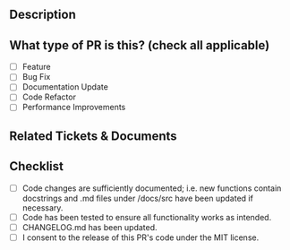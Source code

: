 ## Description

<!-- 
Please do not leave this blank 
This PR [adds/removes/fixes/replaces] the [feature/bug/etc].

This section should include a detailed description of the motivation for the PR,
and a description of why it was implemented in the way that it was,
to the extent that these things are applicable.
-->

## What type of PR is this? (check all applicable)

- [ ] Feature
- [ ] Bug Fix
- [ ] Documentation Update
- [ ] Code Refactor
- [ ] Performance Improvements

## Related Tickets & Documents
<!-- 
Please use this format to link issue numbers: Fixes #123
https://docs.github.com/en/free-pro-team@latest/github/managing-your-work-on-github/linking-a-pull-request-to-an-issue#linking-a-pull-request-to-an-issue-using-a-keyword 
-->


## Checklist

- [ ] Code changes are sufficiently documented; i.e. new functions contain docstrings and .md files under /docs/src have been updated if necessary.
- [ ] Code has been tested to ensure all functionality works as intended.
- [ ] CHANGELOG.md has been updated.
- [ ] I consent to the release of this PR's code under the MIT license.

<!--
  For Work In Progress Pull Requests, please use the Draft PR feature,
  see https://github.blog/2019-02-14-introducing-draft-pull-requests/ for further details.
  
  For a timely review/response, please avoid force-pushing additional
  commits if your PR already received reviews or comments.
  
  Before submitting a Pull Request, please ensure you've done the following:
  - 👷‍♀️ Create small PRs. In most cases, this will be possible. In the case of large feature or module additions, it is best to work towards a "minimum viable product" that is thoroughly tested but may not have all desired functionality or features, make a PR for this, and then later work to add more features.
  - 📝 Use descriptive commit messages.
  - 📗 Update any related documentation.
-->
